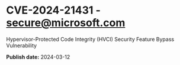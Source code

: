 # CVE-2024-21431 - secure@microsoft.com

Hypervisor-Protected Code Integrity (HVCI) Security Feature Bypass Vulnerability

**Publish date:** 2024-03-12
